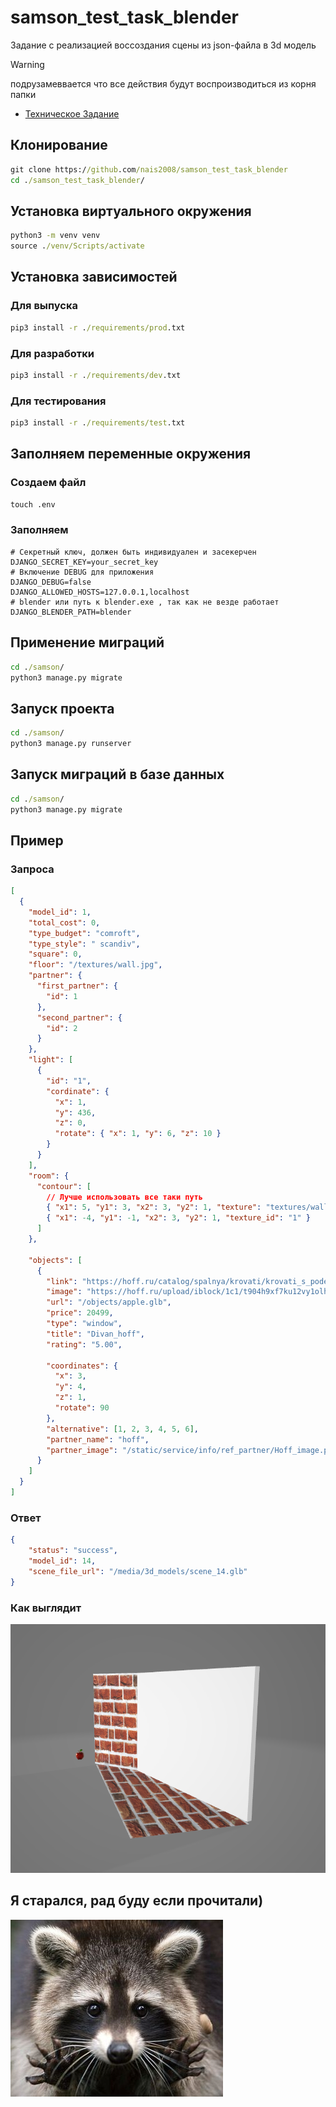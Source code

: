 # samson_test_task_blender

Задание с реализацией воссоздания сцены из json-файла в 3d модель

>[!WARNING]
>подрузамеввается что все действия будут воспроизводиться из корня папки

* [Техническое Задание](./dock/myTZ.md)

## Клонирование

```cmd
git clone https://github.com/nais2008/samson_test_task_blender
cd ./samson_test_task_blender/
```

## Установка виртуального окружения

```cmd
python3 -m venv venv
source ./venv/Scripts/activate
```

## Установка зависимостей

### Для выпуска

```cmd
pip3 install -r ./requirements/prod.txt
```

### Для разработки

```cmd
pip3 install -r ./requirements/dev.txt
```

### Для тестирования

```cmd
pip3 install -r ./requirements/test.txt
```

## Заполняем переменные окружения

### Создаем файл

```cmd
touch .env
```

### Заполняем

```env
# Секретный ключ, должен быть индивидуален и засекерчен
DJANGO_SECRET_KEY=your_secret_key
# Включение DEBUG для приложения
DJANGO_DEBUG=false
DJANGO_ALLOWED_HOSTS=127.0.0.1,localhost
# blender или путь к blender.exe , так как не везде работает
DJANGO_BLENDER_PATH=blender
```

## Применение миграций

```cmd
cd ./samson/
python3 manage.py migrate
```

## Запуск проекта

```cmd
cd ./samson/
python3 manage.py runserver
```

## Запуск миграций в базе данных

```cmd
cd ./samson/
python3 manage.py migrate
```

## Пример

### Запроса

```json
[
  {
    "model_id": 1,
    "total_cost": 0,
    "type_budget": "comroft",
    "type_style": " scandiv",
    "square": 0,
    "floor": "/textures/wall.jpg",
    "partner": {
      "first_partner": {
        "id": 1
      },
      "second_partner": {
        "id": 2
      }
    },
    "light": [
      {
        "id": "1",
        "cordinate": {
          "x": 1,
          "y": 436,
          "z": 0,
          "rotate": { "x": 1, "y": 6, "z": 10 }
        }
      }
    ],
    "room": {
      "contour": [
        // Лучше использовать все таки путь
        { "x1": 5, "y1": 3, "x2": 3, "y2": 1, "texture": "textures/wall.jpg" },
        { "x1": -4, "y1": -1, "x2": 3, "y2": 1, "texture_id": "1" }
      ]
    },

    "objects": [
      {
        "link": "https://hoff.ru/catalog/spalnya/krovati/krovati_s_podemnym_mehanizmom/krovat_s_podyemnym_mekhanizmom_astra_id8685629/",
        "image": "https://hoff.ru/upload/iblock/1c1/t904h9xf7ku12vy1olh4wlvcxc0mowbk.jpg",
        "url": "/objects/apple.glb",
        "price": 20499,
        "type": "window",
        "title": "Divan_hoff",
        "rating": "5.00",

        "coordinates": {
          "x": 3,
          "y": 4,
          "z": 1,
          "rotate": 90
        },
        "alternative": [1, 2, 3, 4, 5, 6],
        "partner_name": "hoff",
        "partner_image": "/static/service/info/ref_partner/Hoff_image.png"
      }
    ]
  }
]
```

### Ответ

```json
{
    "status": "success",
    "model_id": 14,
    "scene_file_url": "/media/3d_models/scene_14.glb"
}
```

### Как выглядит

![image 3d](./dock/image.png)

## Я старался, рад буду если прочитали)

![enot](dock/img.jpg)
